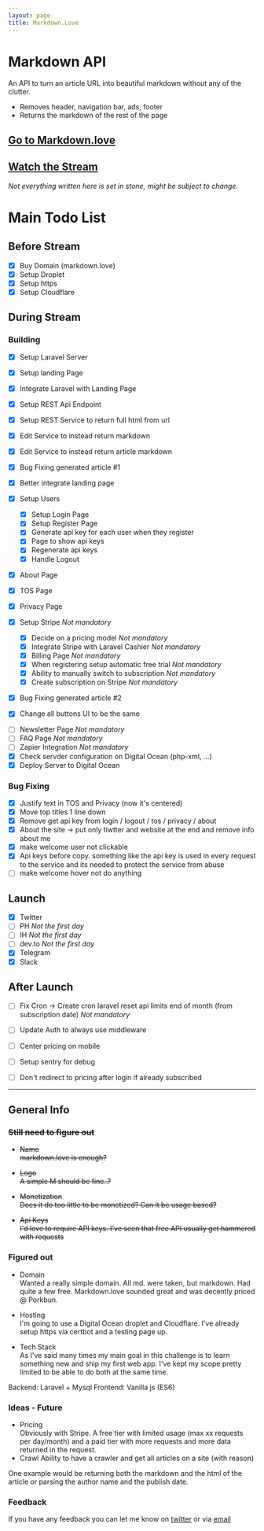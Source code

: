 ```yaml
---
layout: page
title: Markdown.Love
---
```


# Markdown API

An API to turn an article URL into beautiful markdown without any of the clutter.

- Removes header, navigation bar, ads, footer
- Returns the markdown of the rest of the page

## [Go to Markdown.love][2]

## [Watch the Stream][3]

_Not everything written here is set in stone, might be subject to change._

# Main Todo List

## Before Stream

- [x] Buy Domain (markdown.love)
- [x] Setup Droplet
- [x] Setup https
- [x] Setup Cloudflare

## During Stream

### Building

- [x] Setup Laravel Server
- [x] Setup landing Page
- [x] Integrate Laravel with Landing Page

- [x] Setup REST Api Endpoint
- [x] Setup REST Service to return full html from url
- [x] Edit Service to instead return markdown
- [x] Edit Service to instead return article markdown
- [x] Bug Fixing generated article #1
- [x] Better integrate landing page

- [x] Setup Users

  - [x] Setup Login Page
  - [x] Setup Register Page
  - [x] Generate api key for each user when they register
  - [x] Page to show api keys
  - [x] Regenerate api keys
  - [x] Handle Logout

- [x] About Page
- [x] TOS Page
- [x] Privacy Page

- [x] Setup Stripe _Not mandatory_

  - [x] Decide on a pricing model _Not mandatory_
  - [x] Integrate Stripe with Laravel Cashier _Not mandatory_
  - [x] Billing Page _Not mandatory_
  - [x] When registering setup automatic free trial _Not mandatory_
  - [x] Ability to manually switch to subscription _Not mandatory_
  - [x] Create subscription on Stripe _Not mandatory_

- [x] Bug Fixing generated article #2
- [x] Change all buttons UI to be the same

* [ ] Newsletter Page _Not mandatory_
* [ ] FAQ Page _Not mandatory_
* [ ] Zapier Integration _Not mandatory_
* [x] Check servder configuration on Digital Ocean (php-xml, ...)
* [x] Deploy Server to Digital Ocean

### Bug Fixing

- [x] Justify text in TOS and Privacy (now it's centered)
- [x] Move top titles 1 line down
- [x] Remove get api key from login / logout / tos / privacy / about
- [x] About the site -> put only tiwtter and website at the end and remove info about me
- [x] make welcome user not clickable
- [x] Api keys before copy. something like the api key is used in every request to the service and its needed to protect the service from abuse
- [ ] make welcome hover not do anything

## Launch

- [x] Twitter
- [ ] PH _Not the first day_
- [ ] IH _Not the first day_
- [ ] dev.to _Not the first day_
- [x] Telegram
- [x] Slack

## After Launch

- [ ] Fix Cron -> Create cron laravel reset api limits end of month (from subscription date) _Not mandatory_

- [ ] Update Auth to always use middleware
- [ ] Center pricing on mobile
- [ ] Setup sentry for debug
- [ ] Don't redirect to pricing after login if already subscribed

---

## General Info

<s>

### Still need to figure out

- Name  
  markdown.love is enough?

- Logo  
  A simple M should be fine..?

- Monetization  
  Does it do too little to be monetized? Can it be usage based?

- Api Keys  
   I'd love to require API keys. I've seen that free API usually get hammered with requests
  </s>

### Figured out

- Domain  
  Wanted a really simple domain. All md. were taken, but markdown. Had quite a few free. Markdown.love sounded great and was decently priced @ Porkbun.

- Hosting  
  I'm going to use a Digital Ocean droplet and Cloudflare. I've already setup https via certbot and a testing page up.

- Tech Stack  
  As I've said many times my main goal in this challenge is to learn something new and ship my first web app. I've kept my scope pretty limited to be able to do both at the same time.

Backend: Laravel + Mysql
Frontend: Vanilla js (ES6)

### Ideas - Future

- Pricing  
  Obviously with Stripe. A free tier with limited usage (max xx requests per day/month) and a paid tier with more requests and more data returned in the request.
- Crawl
  Ability to have a crawler and get all articles on a site (with reason)

One example would be returning both the markdown and the html of the article or parsing the author name and the publish date.

### Feedback

If you have any feedback you can let me know on [twitter][0] or via [email][1]

[0]: https://twitter.com/valentinourbano
[1]: http://www.valentinourbano.com/about#contact
[2]: https://www.markdown.love
[3]: https://www.twitch.tv/valentinourbano93
